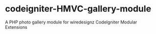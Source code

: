 # codeigniter-HMVC-gallery-module
A PHP photo gallery module for wiredesignz CodeIgniter Modular Extensions
